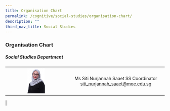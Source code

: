 ```yaml
---
title: Organisation Chart
permalink: /cognitive/social-studies/organisation-chart/
description: ""
third_nav_title: Social Studies
---
```

### **Organisation Chart**

##### **Social Studies Department**

|  |  |
|:---:|:---:|
| <img src="/images/social%20studies%20cher.jpg" style="width:30%"> | Ms Siti Nurjannah Saaet SS Coordinator  siti_nurjannah_saaet@moe.edu.sg |
|